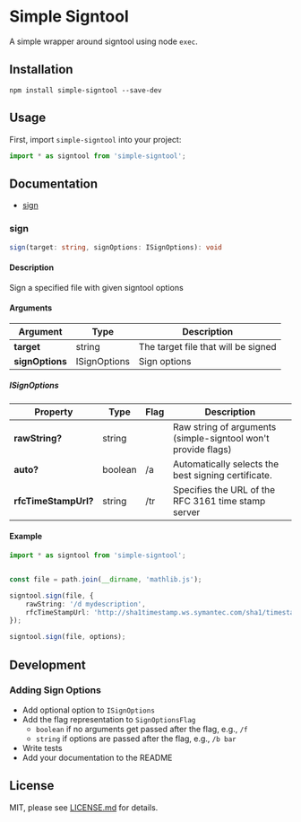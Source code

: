 # Simple Signtool
A simple wrapper around signtool using node `exec`. 

## Installation
`npm install simple-signtool --save-dev`

## Usage
First, import `simple-signtool` into your project:  
```javascript
import * as signtool from 'simple-signtool';
```

## Documentation
* [sign](#sign)

### sign
```typescript 
sign(target: string, signOptions: ISignOptions): void
```

#### Description
Sign a specified file with given signtool options

#### Arguments
|Argument       |Type   |Description
|---            |---    |---
|**target**     |string |The target file that will be signed
|**signOptions**|ISignOptions |Sign options

##### ISignOptions
|Property               |Type       |Flag   |Description
|---                    |---        |---    |---
|**rawString?**         |string     |       |Raw string of arguments (simple-signtool won't provide flags)
|**auto?**              |boolean    |/a     |Automatically selects the best signing certificate.
|**rfcTimeStampUrl?**   |string     |/tr    |Specifies the URL of the RFC 3161 time stamp server


  
#### Example
```typescript
import * as signtool from 'simple-signtool';


const file = path.join(__dirname, 'mathlib.js');

signtool.sign(file, {
    rawString: '/d mydescription',
    rfcTimeStampUrl: 'http://sha1timestamp.ws.symantec.com/sha1/timestamp'
});

signtool.sign(file, options);
```

## Development
### Adding Sign Options
- Add optional option to `ISignOptions`
- Add the flag representation to `SignOptionsFlag`
  - `boolean` if no arguments get passed after the flag, e.g., `/f`
  - `string` if options are passed after the flag, e.g., `/b bar`
- Write tests
- Add your documentation to the README

## License
MIT, please see [LICENSE.md](LICENSE.md) for details.